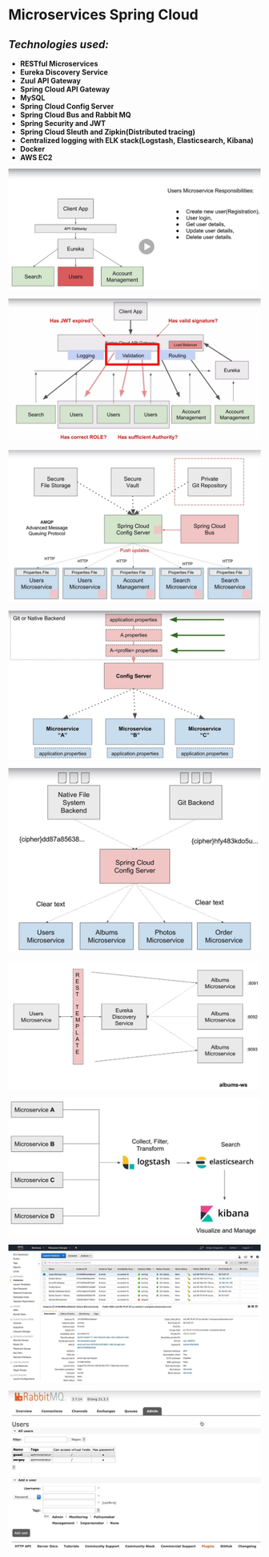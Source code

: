 # Microservices Spring Cloud

## ***Technologies used:***

* **RESTful Microservices**
* **Eureka Discovery Service**
* **Zuul API Gateway**
* **Spring Cloud API Gateway**
* **MySQL**
* **Spring Cloud Config Server**
* **Spring Cloud Bus and Rabbit MQ**
* **Spring Security and JWT**
* **Spring Cloud Sleuth and Zipkin(Distributed tracing)**
* **Centralized logging with ELK stack(Logstash, Elasticsearch, Kibana)**
* **Docker**
* **AWS EC2**

<p align = "center">
<img src="https://github.com/iizdebski/MicroservicesSpringCloud2/blob/main/images/micro_01.JPG">
</p>

<p align = "center">
<img src="https://github.com/iizdebski/MicroservicesSpringCloud2/blob/main/images/micro_02.JPG">
</p>

<p align = "center">
<img src="https://github.com/iizdebski/MicroservicesSpringCloud2/blob/main/images/micro_03.JPG"> 
</p>

<p align = "center">
<img src="https://github.com/iizdebski/MicroservicesSpringCloud2/blob/main/images/micro_04.JPG">
</p>

<p align = "center">
<img src="https://github.com/iizdebski/MicroservicesSpringCloud2/blob/main/images/micro_05.JPG">
</p>

<p align = "center">
<img src="https://github.com/iizdebski/MicroservicesSpringCloud2/blob/main/images/micro_06.JPG">
</p>

<p align = "center">
<img src="https://github.com/iizdebski/MicroservicesSpringCloud2/blob/main/images/micro_07.JPG"> 
</p>

<p align = "center">
<img src="https://github.com/iizdebski/MicroservicesSpringCloud2/blob/main/images/micro_08.JPG">
</p>

<p align = "center">
<img src="https://github.com/iizdebski/MicroservicesSpringCloud2/blob/main/images/micro_09.JPG">
</p>
